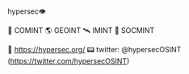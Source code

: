 hypersec👁️

📡 COMINT
🌎 GEOINT
🛰️ IMINT
📱 SOCMINT

 
🔗 https://hypersec.org/
📟 twitter:  @hypersecOSINT (https://twitter.com/hypersecOSINT)
